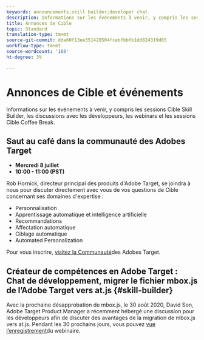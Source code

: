 ```yaml
---
keywords: announcements;skill builder;developer chat
description: Informations sur les événements à venir, y compris les sessions Cible Skill Builder, les discussions avec les développeurs, les webinars et les sessions Cible Coffee Break.
title: Annonces de Cible
topic: Standard
translation-type: tm+mt
source-git-commit: dda60f13ee351428504fcebfbbfb1dd824319d65
workflow-type: tm+mt
source-wordcount: '168'
ht-degree: 3%

---
```



# Annonces de Cible et événements

Informations sur les événements à venir, y compris les sessions Cible Skill Builder, les discussions avec les développeurs, les webinars et les sessions Cible Coffee Break.

## Saut au café dans la communauté des Adobes Target

* **Mercredi 8 juillet**
* **10:00 - 11:00 (PST)**

Rob Hornick, directeur principal des produits d&#39;Adobe Target, se joindra à nous pour discuter directement avec vous de vos questions de Cible concernant ses domaines d&#39;expertise :

* Personnalisation
* Apprentissage automatique et intelligence artificielle
* Recommandations
* Affectation automatique
* Ciblage automatique
* Automated Personalization

Pour vous inscrire, [visitez la Communauté](https://experienceleaguecommunities.adobe.com/t5/adobe-target-discussions/at-community-q-amp-a-coffee-break-7-8-rob-hornick-adobe-target/td-p/369558)des Adobes Target.

## Créateur de compétences en Adobe Target : Chat de développement, migrer le fichier mbox.js de l’Adobe Target vers at.js {#skill-builder}

Avec la prochaine désapprobation de mbox.js, le 30 août 2020, David Son, Adobe Target Product Manager a récemment hébergé une discussion pour les développeurs afin de discuter des avantages de la migration de mbox.js vers at.js. Pendant les 30 prochains jours, vous pouvez [vue l’enregistrement](https://seminars.adobeconnect.com/ptdo6mfo6qn6/?proto=true)du webinaire.